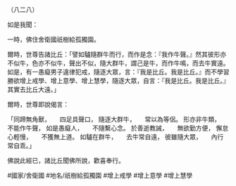 （八二八）

如是我聞：

一時，佛住舍衛國祇樹給孤獨園。

爾時，世尊告諸比丘：「譬如驢隨群牛而行，而作是念：『我作牛聲。』然其彼形亦不似牛，色亦不似牛，聲出不似，隨大群牛，謂己是牛，而作牛鳴，而去牛實遠。如是，有一愚癡男子違律犯戒，隨逐大眾，言：『我是比丘。我是比丘。』而不學習勝欲增上戒學、增上意學、增上慧學，隨逐大眾，自言：『我是比丘。我是比丘。』其實去比丘大遠。」

爾時，世尊即說偈言：

「同蹄無角獸，　　四足具聲口，
隨逐大群牛，　　常以為等侶。
形亦非牛類，　　不能作牛聲，
如是愚癡人，　　不隨繫心念。
於善逝教誡，　　無欲勤方便，
懈怠心輕慢，　　不獲無上道。
如驢在群牛，　　去牛常自遠，
彼雖隨大眾，　　內行常自乖。」

佛說此經已，諸比丘聞佛所說，歡喜奉行。

#國家/舍衛國
#地名/祇樹給孤獨園
#增上戒學
#增上意學
#增上慧學
